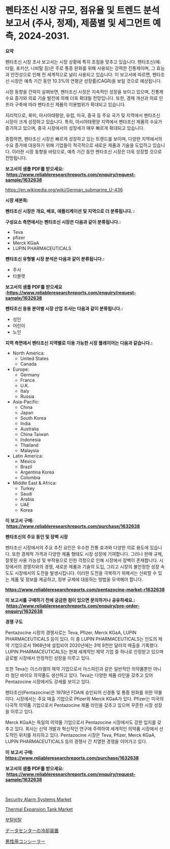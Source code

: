 <p><h1>펜타조신 시장 규모, 점유율 및 트렌드 분석 보고서 (주사, 정제), 제품별 및 세그먼트 예측, 2024-2031.</h1></p><p><strong>요약</strong></p>
<p><p>펜타조신 시장 조사 보고서는 시장 상황에 특히 초점을 맞추고 있습니다. 펜타조신(예: 타릴, 포키산, 나비탈 등)은 주로 통증 완화를 위해 사용되는 강력한 진통제이며, 그 효능과 안전성으로 인해 전 세계적으로 널리 사용되고 있습니다. 이 보고서에 따르면, 펜타조신 시장은 예측 기간 동안 10.3%의 연평균 성장률(CAGR)을 보일 것으로 예상됩니다.</p><p>시장 동향을 간략히 살펴보면, 펜타조신 시장은 지속적인 성장을 보이고 있으며, 진통제 수요 증가와 의료 기술 발전에 의해 더욱 확대될 전망입니다. 또한, 경제 개선과 의료 인프라 구축에 따라 펜타조신 제품의 이용범위가 확대되고 있습니다.</p><p>지리적으로, 북미, 아시아태평양, 유럽, 미국, 중국 등 주요 국가 및 지역에서 펜타조신 시장이 크게 성장하고 있습니다. 특히, 아시아태평양 지역에서 펜타조신 제품의 수요가 증가하고 있으며, 중국 시장에서의 성장세가 매우 빠르게 확대되고 있습니다.</p><p>종합하면, 펜타조신 시장은 빠르게 성장하고 있는 트렌드를 보이며, 다양한 지역에서의 수요 증가에 대응하기 위해 기업들이 적극적으로 새로운 제품과 기술을 도입하고 있습니다. 이러한 시장 동향을 바탕으로, 예측 기간 동안 펜타조신 시장은 더욱 성장할 것으로 전망됩니다.</p></p>
<p><strong>보고서의 샘플 PDF를 받으세요: &nbsp;<a href="https://www.reliableresearchreports.com/enquiry/request-sample/1632638">https://www.reliableresearchreports.com/enquiry/request-sample/1632638</a></strong></p>
<p><a href="https://en.wikipedia.org/wiki/German_submarine_U-436">https://en.wikipedia.org/wiki/German_submarine_U-436</a></p>
<p><strong>시장 세분화:</strong></p>
<p><strong> 펜타조신 시장은 개요, 배포, 애플리케이션 및 지역으로 더 분류됩니다. :</strong></p>
<p><strong>구성요소 측면에서는 펜타조신 시장은 다음과 같이 분류됩니다.:</strong></p>
<p><ul><li>Teva</li><li>pfizer</li><li>Merck KGaA</li><li>LUPIN PHARMACEUTICALS</li></ul></p>
<p><strong> 펜타조신 유형별 시장 분석은 다음과 같이 분류됩니다.:</strong></p>
<p><ul><li>주사</li><li>타블렛</li></ul></p>
<p><strong>보고서의 샘플 PDF를 받으세요 :<a href="https://www.reliableresearchreports.com/enquiry/request-sample/1632638">https://www.reliableresearchreports.com/enquiry/request-sample/1632638</a></strong></p>
<p><strong> 펜타조신 응용 분야별 시장 산업 조사는 다음과 같이 분류됩니다.:</strong></p>
<p><ul><li>성인</li><li>어린이</li><li>노인</li></ul></p>
<p><strong>지역 측면에서 펜타조신 지역별로 이용 가능한 시장 플레이어는 다음과 같습니다.:</strong></p>
<p><ul>
    <li>
        North America:
        <ul>
            <li>United States</li>
            <li>Canada</li>
        </ul>
    </li>
    <li>
        Europe:
        <ul>
            <li>Germany</li>
            <li>France</li>
            <li>U.K.</li>
            <li>Italy</li>
            <li>Russia</li>
        </ul>
    </li>
    <li>
        Asia-Pacific:
        <ul>
            <li>China</li>
            <li>Japan</li>
            <li>South Korea</li>
            <li>India</li>
            <li>Australia</li>
            <li>China Taiwan</li>
            <li>Indonesia</li>
            <li>Thailand</li>
            <li>Malaysia</li>
        </ul>
    </li>
    <li>
        Latin America:
        <ul>
            <li>Mexico</li>
            <li>Brazil</li>
            <li>Argentina Korea</li>
            <li>Colombia</li>
        </ul>
    </li>
    <li>
        Middle East & Africa:
        <ul>
            <li>Turkey</li>
            <li>Saudi</li>
            <li>Arabia</li>
            <li>UAE</li>
            <li>Korea</li>
        </ul>
    </li>
    </ul></p>
<p><strong>이 보고서 구매: &nbsp;<a href="https://www.reliableresearchreports.com/purchase/1632638">https://www.reliableresearchreports.com/purchase/1632638</a></strong></p>
<p><strong>펜타조신의 주요 동인 및 장벽 시장</strong></p>
<p><p>펜타조신 시장에서의 주요 추진 요인은 우수한 진통 효과와 다양한 의료 용도에 있습니다. 또한 경제적 가격과 다양한 제품 형태도 시장 성장에 기여합니다. 그러나 판매 규제, 잘못된 사용 가능성 및 부작용으로 인한 걱정으로 인해 시장에서 장벽이 존재합니다. 시장에서의 경쟁자와의 경쟁, 새로운 제품과 기술의 도입, 그리고 시장의 불안정한 성장 속도도 시장에서의 도전을 발생시킵니다. 이러한 도전을 극복하기 위해서는 신뢰할 수 있는 제품 및 정보를 제공하고, 정부 규제에 대응하는 방법을 모색해야 합니다.</p></p>
<p><strong><a href="https://www.reliableresearchreports.com/pentazocine-market-r1632638">https://www.reliableresearchreports.com/pentazocine-market-r1632638</a></strong></p>
<p><strong>이 보고서를 구매하기 전에 궁금한 점이 있으면 문의하거나 공유하세요.: &nbsp;<a href="https://www.reliableresearchreports.com/enquiry/pre-order-enquiry/1632638">https://www.reliableresearchreports.com/enquiry/pre-order-enquiry/1632638</a></strong></p>
<p><strong>경쟁 구도</strong></p>
<p><p>Pentazocine 시장의 경쟁사로는 Teva, Pfizer, Merck KGaA, LUPIN PHARMACEUTICALS 등이 있다. 이 중 LUPIN PHARMACEUTICALS는 인도의 제약 기업으로서 1968년에 설립되어 2020년에는 3억 9천만 달러의 매출을 기록했다. LUPIN PHARMACEUTICALS는 현재 세계적인 제약 기업 중 하나로 인정받고 있으며 글로벌 시장에서 안정적인 성장을 이루고 있다. </p><p>또한 Teva는 이스라엘의 제약 기업으로서 아스피린과 같은 일반적인 의약품뿐만 아니라 첨단 바이오 의약품도 생산하고 있다. Teva는 다양한 제품 라인을 갖추고 있어 Pentazocine 시장에서도 강세를 보이고 있다.</p><p>펜타조신(Pentazocine)은 1978년 FDA에 승인되어 신경통 및 통증 완화를 위한 약물이다. 시장에서는 주요 매출 기업으로 Pfizer와 Merck KGaA가 있다. Pfizer는 미국의 다국적 의약품 기업으로서 Pentazocine 제품 라인을 갖추고 있으며 꾸준한 시장 성장을 이루고 있다. </p><p>Merck KGaA는 독일의 의약품 기업으로서 Pentazocine 시장에서도 강한 입지를 갖추고 있다. 회사는 신약 개발과 혁신적인 연구에 주력하여 세계적인 의약품 시장에서 선도적인 위치를 차지하고 있다. Pentazocine 시장은 Teva, Pfizer, Merck KGaA, LUPIN PHARMACEUTICALS 등의 경쟁사 간 치열한 경쟁을 이어가고 있다.</p></p>
<p><strong>이 보고서 구매: &nbsp; <a href="https://www.reliableresearchreports.com/purchase/1632638">https://www.reliableresearchreports.com/purchase/1632638</a></strong></p>
<p><strong>보고서의 샘플 PDF를 받으세요: &nbsp;<a href="https://www.reliableresearchreports.com/enquiry/request-sample/1632638">https://www.reliableresearchreports.com/enquiry/request-sample/1632638</a></strong><strong></strong></p>
<p>&nbsp;</p>
<p><p><a href="https://github.com/victorialyman98067/Market-Research-Report-List-1/blob/main/security-alarm-systems-market.md">Security Alarm Systems Market</a></p><p><a href="https://issuu.com/reportprime-2/docs/thermal-expansion-tank-market-size-2030.pptx">Thermal Expansion Tank Market</a></p><p><a href="https://github.com/Nicolasrown5/Market-Research-Report-List-2/blob/main/979304957901.md">부탈비탈</a></p><p><a href="https://medium.com/@johnson154chris/%E3%83%87%E3%83%BC%E3%82%BF%E3%82%BB%E3%83%B3%E3%82%BF%E3%83%BC%E5%86%B7%E5%8D%B4%E8%A3%85%E7%BD%AE%E3%81%AE%E5%B8%82%E5%A0%B4%E3%82%B7%E3%82%A7%E3%82%A2%E3%81%8A%E3%82%88%E3%81%B3%E6%96%B0%E3%81%97%E3%81%84%E3%83%88%E3%83%AC%E3%83%B3%E3%83%89%E5%88%86%E6%9E%90-%E3%81%9D%E3%81%AE%E3%82%BF%E3%82%A4%E3%83%97-%E3%82%A2%E3%83%97%E3%83%AA%E3%82%B1%E3%83%BC%E3%82%B7%E3%83%A7%E3%83%B3-%E3%82%A8%E3%83%B3%E3%83%89%E3%83%A6%E3%83%BC%E3%82%BA%E5%88%A5%E3%81%AB-2024%E5%B9%B4%E3%81%8B%E3%82%892031%E5%B9%B4%E3%81%BE%E3%81%A7%E3%81%AE%E4%BA%88%E6%B8%AC-fdbcd532e15c">データセンターの冷却装置</a></p><p><a href="https://github.com/TerrellConn/Market-Research-Report-List-2/blob/main/448936845642.md">男性用コンシーラー</a></p></p>